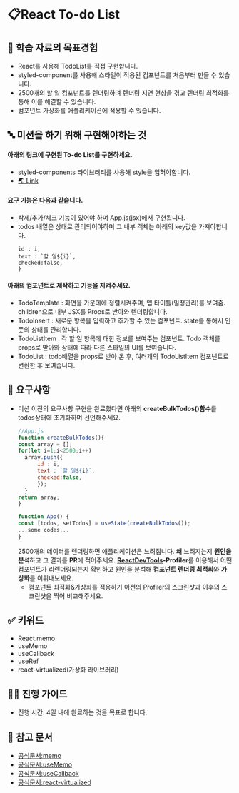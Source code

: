 # 📋React To-do List

## 🤔 학습 자료의 목표경험
- React를 사용해 TodoList를 직접 구현합니다.
- styled-component를 사용해 스타일이 적용된 컴포넌트를 처음부터 만들 수 있습니다.
- 2500개의 할 일 컴포넌트를 렌더링하며 렌더링 지연 현상을 겪고 렌더링 최적화를 통해 이를 해결할 수 있습니다.
- 컴포넌트 가상화를 애플리케이션에 적용할 수 있습니다.
## 🔤 미션을 하기 위해 구현해야하는 것
#### 아래의 링크에 구현된 To-do List를 구현하세요.
  - styled-components 라이브러리를 사용해 style을 입혀야합니다.
  - [🌏 Link](https://greedy-todo-app.netlify.app/)
#### 요구 기능은 다음과 같습니다.
  - 삭제/추가/체크 기능이 있어야 하며 App.js(jsx)에서 구현됩니다.
  - todos 배열은 상태로 관리되어야하며 그 내부 객체는 아래의 key값을 가져야합니다.
    ``` {
    id : i,
    text : `할 일${i}`,
    checked:false,
    }
    ```
#### 아래의 컴포넌트로 제작하고 기능을 지켜주세요.
  - TodoTemplate : 화면을 가운데에 정렬시켜주며, 앱 타이틀(일정관리)를 보여줌. children으로 내부 JSX를 Props로 받아와 렌더링합니다.
  - TodoInsert : 새로운 항목을 입력하고 추가할 수 있는 컴포넌트. state를 통해서 인풋의 상태를 관리합니다. 
  - TodoListItem : 각 할 일 항목에 대한 정보를 보여주는 컴포넌트. Todo 객체를 props로 받아와 상태에 따라 다른 스타일의 UI를 보여줍니다.
  - TodoList : todo배열을 props로 받아 온 후, 여러개의 TodoListItem 컴포넌트로 변환한 후 보여줍니다.

## 🎯 요구사항
- 미션 이전의 요구사항 구현을 완료했다면 아래의 **createBulkTodos()함수**를 todos상태에 초기화하며 선언해주세요.
  ```javascript
  //App.js
  function createBulkTodos(){
  const array = [];
  for(let i=1;i<2500;i++)
    array.push({
        id : i,
        text : `할 일${i}`,
        checked:false,
        });
    }
  return array;
  }
  ```
  ```javascript
  function App() {
  const [todos, setTodos] = useState(createBulkTodos());
  ...some codes...
  }
  ```
  2500개의 데이터를 렌더링하면 애플리케이션은 느려집니다. **왜** 느려지는지 **원인을 분석**하고 그 결과를 **PR**에 적어주세요.
  **[ReactDevTools](https://chromewebstore.google.com/detail/react-developer-tools/fmkadmapgofadopljbjfkapdkoienihi?hl=ko&pli=1)-Profiler**를 이용해서 어떤 컴포넌트가 리렌더링되는지 확인하고 원인을 분석해 **컴포넌트 렌더링 최적화**와 **가상화**를 이뤄내보세요.
  - 컴포넌트 최적화&가상화를 적용하기 이전의 Profiler의 스크린샷과 이후의 스크린샷을 찍어 비교해주세요.
## ✅ 키워드
- React.memo
- useMemo
- useCallback
- useRef
- react-virtualized(가상화 라이브러리)
## 🧙‍♀️ 진행 가이드
- 진행 시간: 4일 내에 완료하는 것을 목표로 합니다.
## 🔗 참고 문서
- [공식문서:memo](https://ko.react.dev/reference/react/memo)
- [공식문서:useMemo](https://ko.react.dev/reference/react/useMemo)
- [공식문서:useCallback](https://ko.react.dev/reference/react/useCallback)
- [공식문서:react-virtualized](https://github.com/bvaughn/react-virtualized/tree/master/docs#documentation)
